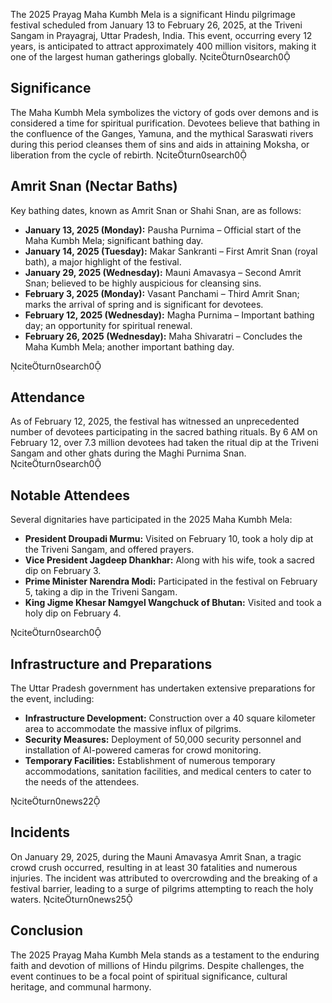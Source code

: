The 2025 Prayag Maha Kumbh Mela is a significant Hindu pilgrimage festival scheduled from January 13 to February 26, 2025, at the Triveni Sangam in Prayagraj, Uttar Pradesh, India. This event, occurring every 12 years, is anticipated to attract approximately 400 million visitors, making it one of the largest human gatherings globally. citeturn0search0

## Significance

The Maha Kumbh Mela symbolizes the victory of gods over demons and is considered a time for spiritual purification. Devotees believe that bathing in the confluence of the Ganges, Yamuna, and the mythical Saraswati rivers during this period cleanses them of sins and aids in attaining Moksha, or liberation from the cycle of rebirth. citeturn0search0

## Amrit Snan (Nectar Baths)

Key bathing dates, known as Amrit Snan or Shahi Snan, are as follows:

- **January 13, 2025 (Monday):** Pausha Purnima – Official start of the Maha Kumbh Mela; significant bathing day.
- **January 14, 2025 (Tuesday):** Makar Sankranti – First Amrit Snan (royal bath), a major highlight of the festival.
- **January 29, 2025 (Wednesday):** Mauni Amavasya – Second Amrit Snan; believed to be highly auspicious for cleansing sins.
- **February 3, 2025 (Monday):** Vasant Panchami – Third Amrit Snan; marks the arrival of spring and is significant for devotees.
- **February 12, 2025 (Wednesday):** Magha Purnima – Important bathing day; an opportunity for spiritual renewal.
- **February 26, 2025 (Wednesday):** Maha Shivaratri – Concludes the Maha Kumbh Mela; another important bathing day.

citeturn0search0

## Attendance

As of February 12, 2025, the festival has witnessed an unprecedented number of devotees participating in the sacred bathing rituals. By 6 AM on February 12, over 7.3 million devotees had taken the ritual dip at the Triveni Sangam and other ghats during the Maghi Purnima Snan. citeturn0search0

## Notable Attendees

Several dignitaries have participated in the 2025 Maha Kumbh Mela:

- **President Droupadi Murmu:** Visited on February 10, took a holy dip at the Triveni Sangam, and offered prayers.
- **Vice President Jagdeep Dhankhar:** Along with his wife, took a sacred dip on February 3.
- **Prime Minister Narendra Modi:** Participated in the festival on February 5, taking a dip in the Triveni Sangam.
- **King Jigme Khesar Namgyel Wangchuck of Bhutan:** Visited and took a holy dip on February 4.

citeturn0search0

## Infrastructure and Preparations

The Uttar Pradesh government has undertaken extensive preparations for the event, including:

- **Infrastructure Development:** Construction over a 40 square kilometer area to accommodate the massive influx of pilgrims.
- **Security Measures:** Deployment of 50,000 security personnel and installation of AI-powered cameras for crowd monitoring.
- **Temporary Facilities:** Establishment of numerous temporary accommodations, sanitation facilities, and medical centers to cater to the needs of the attendees.

citeturn0news22

## Incidents

On January 29, 2025, during the Mauni Amavasya Amrit Snan, a tragic crowd crush occurred, resulting in at least 30 fatalities and numerous injuries. The incident was attributed to overcrowding and the breaking of a festival barrier, leading to a surge of pilgrims attempting to reach the holy waters. citeturn0news25

## Conclusion

The 2025 Prayag Maha Kumbh Mela stands as a testament to the enduring faith and devotion of millions of Hindu pilgrims. Despite challenges, the event continues to be a focal point of spiritual significance, cultural heritage, and communal harmony. 
